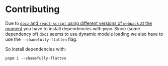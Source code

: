 # Contributing

Due to [`docz` and `react-script` using different versions of `webpack`
at the moment](https://github.com/pedronauck/docz/issues/704) you have
to install dependencies with `pnpm`.
Since (some dependency of) `docz` seems to use dynamic module loading we
also have to use the `--shamefully-flatten` flag.

So install dependencies with:

```shell
pnpm i --shamefully-flatten
```
